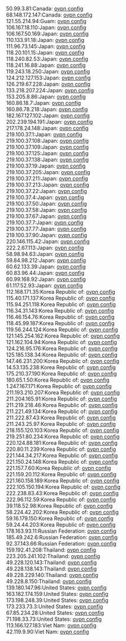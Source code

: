 50.99.3.81:Canada: [ovpn config](vpn/50_99_3_81.ovpn)  
68.148.172.147:Canada: [ovpn config](vpn/68_148_172_147.ovpn)  
121.55.214.94:Guam: [ovpn config](vpn/121_55_214_94.ovpn)  
106.167.18.110:Japan: [ovpn config](vpn/106_167_18_110.ovpn)  
106.167.50.169:Japan: [ovpn config](vpn/106_167_50_169.ovpn)  
110.133.91.18:Japan: [ovpn config](vpn/110_133_91_18.ovpn)  
111.96.73.145:Japan: [ovpn config](vpn/111_96_73_145.ovpn)  
118.20.101.15:Japan: [ovpn config](vpn/118_20_101_15.ovpn)  
118.240.82.53:Japan: [ovpn config](vpn/118_240_82_53.ovpn)  
118.241.16.88:Japan: [ovpn config](vpn/118_241_16_88.ovpn)  
119.243.18.250:Japan: [ovpn config](vpn/119_243_18_250.ovpn)  
124.212.127.153:Japan: [ovpn config](vpn/124_212_127_153.ovpn)  
126.219.67.228:Japan: [ovpn config](vpn/126_219_67_228.ovpn)  
133.218.207.224:Japan: [ovpn config](vpn/133_218_207_224.ovpn)  
153.205.8.86:Japan: [ovpn config](vpn/153_205_8_86.ovpn)  
160.86.18.7:Japan: [ovpn config](vpn/160_86_18_7.ovpn)  
160.86.78.218:Japan: [ovpn config](vpn/160_86_78_218.ovpn)  
182.167.127.102:Japan: [ovpn config](vpn/182_167_127_102.ovpn)  
202.239.194.191:Japan: [ovpn config](vpn/202_239_194_191.ovpn)  
217.178.24.148:Japan: [ovpn config](vpn/217_178_24_148.ovpn)  
219.100.37.1:Japan: [ovpn config](vpn/219_100_37_1.ovpn)  
219.100.37.108:Japan: [ovpn config](vpn/219_100_37_108.ovpn)  
219.100.37.109:Japan: [ovpn config](vpn/219_100_37_109.ovpn)  
219.100.37.125:Japan: [ovpn config](vpn/219_100_37_125.ovpn)  
219.100.37.138:Japan: [ovpn config](vpn/219_100_37_138.ovpn)  
219.100.37.19:Japan: [ovpn config](vpn/219_100_37_19.ovpn)  
219.100.37.205:Japan: [ovpn config](vpn/219_100_37_205.ovpn)  
219.100.37.211:Japan: [ovpn config](vpn/219_100_37_211.ovpn)  
219.100.37.213:Japan: [ovpn config](vpn/219_100_37_213.ovpn)  
219.100.37.22:Japan: [ovpn config](vpn/219_100_37_22.ovpn)  
219.100.37.4:Japan: [ovpn config](vpn/219_100_37_4.ovpn)  
219.100.37.50:Japan: [ovpn config](vpn/219_100_37_50.ovpn)  
219.100.37.58:Japan: [ovpn config](vpn/219_100_37_58.ovpn)  
219.100.37.67:Japan: [ovpn config](vpn/219_100_37_67.ovpn)  
219.100.37.7:Japan: [ovpn config](vpn/219_100_37_7.ovpn)  
219.100.37.77:Japan: [ovpn config](vpn/219_100_37_77.ovpn)  
219.100.37.90:Japan: [ovpn config](vpn/219_100_37_90.ovpn)  
220.146.115.42:Japan: [ovpn config](vpn/220_146_115_42.ovpn)  
222.2.67.113:Japan: [ovpn config](vpn/222_2_67_113.ovpn)  
58.98.94.63:Japan: [ovpn config](vpn/58_98_94_63.ovpn)  
59.84.98.212:Japan: [ovpn config](vpn/59_84_98_212.ovpn)  
60.62.133.39:Japan: [ovpn config](vpn/60_62_133_39.ovpn)  
60.83.96.44:Japan: [ovpn config](vpn/60_83_96_44.ovpn)  
60.99.168.92:Japan: [ovpn config](vpn/60_99_168_92.ovpn)  
61.117.52.93:Japan: [ovpn config](vpn/61_117_52_93.ovpn)  
112.168.171.35:Korea Republic of: [ovpn config](vpn/112_168_171_35.ovpn)  
115.40.171.137:Korea Republic of: [ovpn config](vpn/115_40_171_137.ovpn)  
115.94.251.118:Korea Republic of: [ovpn config](vpn/115_94_251_118.ovpn)  
116.34.31.143:Korea Republic of: [ovpn config](vpn/116_34_31_143.ovpn)  
116.46.154.76:Korea Republic of: [ovpn config](vpn/116_46_154_76.ovpn)  
118.45.99.187:Korea Republic of: [ovpn config](vpn/118_45_99_187.ovpn)  
119.56.244.124:Korea Republic of: [ovpn config](vpn/119_56_244_124.ovpn)  
121.145.254.162:Korea Republic of: [ovpn config](vpn/121_145_254_162.ovpn)  
121.162.104.94:Korea Republic of: [ovpn config](vpn/121_162_104_94.ovpn)  
124.216.95.176:Korea Republic of: [ovpn config](vpn/124_216_95_176.ovpn)  
125.185.138.34:Korea Republic of: [ovpn config](vpn/125_185_138_34.ovpn)  
147.46.231.200:Korea Republic of: [ovpn config](vpn/147_46_231_200.ovpn)  
14.53.135.238:Korea Republic of: [ovpn config](vpn/14_53_135_238.ovpn)  
175.210.37.190:Korea Republic of: [ovpn config](vpn/175_210_37_190.ovpn)  
180.65.1.50:Korea Republic of: [ovpn config](vpn/180_65_1_50.ovpn)  
1.247.167.171:Korea Republic of: [ovpn config](vpn/1_247_167_171.ovpn)  
211.193.210.207:Korea Republic of: [ovpn config](vpn/211_193_210_207.ovpn)  
211.204.165.91:Korea Republic of: [ovpn config](vpn/211_204_165_91.ovpn)  
211.219.218.46:Korea Republic of: [ovpn config](vpn/211_219_218_46.ovpn)  
211.221.49.134:Korea Republic of: [ovpn config](vpn/211_221_49_134.ovpn)  
211.222.87.43:Korea Republic of: [ovpn config](vpn/211_222_87_43.ovpn)  
211.243.25.97:Korea Republic of: [ovpn config](vpn/211_243_25_97.ovpn)  
218.155.120.103:Korea Republic of: [ovpn config](vpn/218_155_120_103.ovpn)  
219.251.80.234:Korea Republic of: [ovpn config](vpn/219_251_80_234.ovpn)  
220.124.88.181:Korea Republic of: [ovpn config](vpn/220_124_88_181.ovpn)  
220.80.11.239:Korea Republic of: [ovpn config](vpn/220_80_11_239.ovpn)  
221.144.34.217:Korea Republic of: [ovpn config](vpn/221_144_34_217.ovpn)  
221.150.24.148:Korea Republic of: [ovpn config](vpn/221_150_24_148.ovpn)  
221.157.7.60:Korea Republic of: [ovpn config](vpn/221_157_7_60.ovpn)  
221.159.20.112:Korea Republic of: [ovpn config](vpn/221_159_20_112.ovpn)  
221.160.158.189:Korea Republic of: [ovpn config](vpn/221_160_158_189.ovpn)  
222.105.150.194:Korea Republic of: [ovpn config](vpn/222_105_150_194.ovpn)  
222.238.83.43:Korea Republic of: [ovpn config](vpn/222_238_83_43.ovpn)  
222.96.112.59:Korea Republic of: [ovpn config](vpn/222_96_112_59.ovpn)  
39.118.52.98:Korea Republic of: [ovpn config](vpn/39_118_52_98.ovpn)  
58.224.42.202:Korea Republic of: [ovpn config](vpn/58_224_42_202.ovpn)  
59.16.179.150:Korea Republic of: [ovpn config](vpn/59_16_179_150.ovpn)  
59.24.44.203:Korea Republic of: [ovpn config](vpn/59_24_44_203.ovpn)  
178.163.93.11:Russian Federation: [ovpn config](vpn/178_163_93_11.ovpn)  
185.49.242.6:Russian Federation: [ovpn config](vpn/185_49_242_6.ovpn)  
92.37.143.66:Russian Federation: [ovpn config](vpn/92_37_143_66.ovpn)  
159.192.41.208:Thailand: [ovpn config](vpn/159_192_41_208.ovpn)  
223.205.241.102:Thailand: [ovpn config](vpn/223_205_241_102.ovpn)  
49.228.120.143:Thailand: [ovpn config](vpn/49_228_120_143.ovpn)  
49.228.138.143:Thailand: [ovpn config](vpn/49_228_138_143.ovpn)  
49.228.229.140:Thailand: [ovpn config](vpn/49_228_229_140.ovpn)  
49.228.8.150:Thailand: [ovpn config](vpn/49_228_8_150.ovpn)  
139.180.147.96:United States: [ovpn config](vpn/139_180_147_96.ovpn)  
163.182.174.159:United States: [ovpn config](vpn/163_182_174_159.ovpn)  
173.198.248.39:United States: [ovpn config](vpn/173_198_248_39.ovpn)  
173.233.73.3:United States: [ovpn config](vpn/173_233_73_3.ovpn)  
67.85.234.28:United States: [ovpn config](vpn/67_85_234_28.ovpn)  
71.198.33.73:United States: [ovpn config](vpn/71_198_33_73.ovpn)  
113.166.127.183:Viet Nam: [ovpn config](vpn/113_166_127_183.ovpn)  
42.119.9.90:Viet Nam: [ovpn config](vpn/42_119_9_90.ovpn)  
